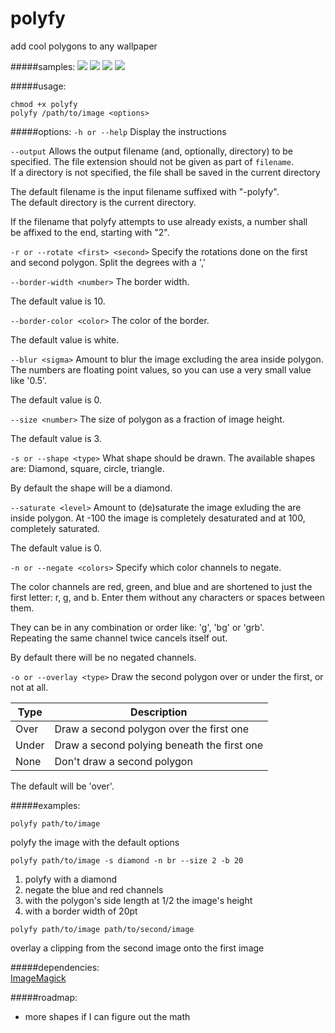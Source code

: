 # polyfy
add cool polygons to any wallpaper

#####samples:
![](https://github.com/onespaceman/polyfy/blob/master/samples/sea-polyfy.jpg)
![](https://github.com/onespaceman/polyfy/blob/master/samples/forest-polyfy.jpg)
![](https://github.com/onespaceman/polyfy/blob/master/samples/mountains-polyfy.jpg)
![](https://github.com/onespaceman/polyfy/blob/master/samples/grass-polyfy.jpg)

#####usage:
```
chmod +x polyfy  
polyfy /path/to/image <options>
```

#####options:
`-h or --help`
Display the instructions

`--output`
Allows the output filename (and, optionally, directory) to be specified. The file extension should not be given as part of `filename`.                             
If a directory is not specified, the file shall be saved in the current directory
                                                                                 
The default filename is the input filename suffixed with "-polyfy".            
The default directory is the current directory.                                  
                                                                                 
If the filename that polyfy attempts to use already exists, a number shall       
be affixed to the end, starting with "2".                                      

`-r or --rotate <first> <second>`
Specify the rotations done on the first and second polygon. Split the degrees with a ',' 

`--border-width <number>`
The border width.

The default value is 10.

`--border-color <color>`
The color of the border.

The default value is white.

`--blur <sigma>`
Amount to blur the image excluding the area inside polygon.
The numbers are floating point values, so you can use a very small value like '0.5'.

The default value is 0.

`--size <number>`
The size of polygon as a fraction of image height.

The default value is 3.

`-s or --shape <type>`
What shape should be drawn.
The available shapes are: Diamond, square, circle, triangle.

By default the shape will be a diamond.

`--saturate <level>`
Amount to (de)saturate the image exluding the are inside polygon.
At -100 the image is completely desaturated and at 100, completely saturated.

The default value is 0.

`-n or --negate <colors>`
Specify which color channels to negate.

The color channels are red, green, and blue and are shortened to just the first letter: r, g, and b. Enter them without any characters or spaces between them.

They can be in any combination or order like: 'g', 'bg' or 'grb'.  
Repeating the same channel twice cancels itself out.

By default there will be no negated channels.

`-o or --overlay <type>`
Draw the second polygon over or under the first, or not at all.

Type | Description
-----|-----
Over | Draw a second polygon over the first one
Under | Draw a second polying beneath the first one
None | Don't draw a second polygon

The default will be 'over'.


#####examples:
```
polyfy path/to/image
```
polyfy the image with the default options

```
polyfy path/to/image -s diamond -n br --size 2 -b 20
```
1. polyfy with a diamond
2. negate the blue and red channels
3. with the polygon's side length at 1/2 the image's height
4. with a border width of 20pt

```
polyfy path/to/image path/to/second/image
```
overlay a clipping from the second image onto the first image


#####dependencies:  
[ImageMagick](http://www.imagemagick.org/)

#####roadmap:
* more shapes if I can figure out the math
